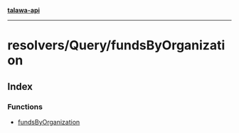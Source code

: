 [**talawa-api**](../../../README.md)

***

# resolvers/Query/fundsByOrganization

## Index

### Functions

- [fundsByOrganization](functions/fundsByOrganization.md)
